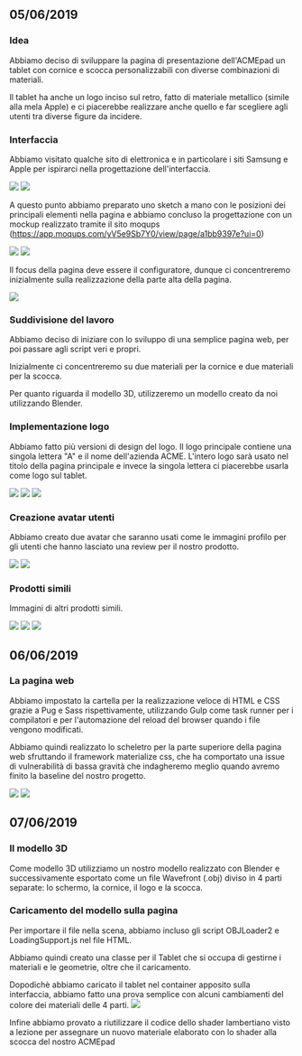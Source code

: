 ## 05/06/2019
### Idea
Abbiamo deciso di sviluppare la pagina di presentazione dell'ACMEpad un tablet con cornice e scocca personalizzabili con diverse combinazioni di materiali.

Il tablet ha anche un logo inciso sul retro, fatto di materiale metallico (simile alla mela Apple) e ci piacerebbe realizzare anche quello e far scegliere agli utenti tra diverse figure da incidere.

### Interfaccia
Abbiamo visitato qualche sito di elettronica e in particolare i siti Samsung e Apple per ispirarci nella progettazione dell'interfaccia.

![](images/ipad.png)
![](images/samsung_tablet.png)

A questo punto abbiamo preparato uno sketch a mano con le posizioni dei principali elementi nella pagina e abbiamo concluso la progettazione con un mockup realizzato tramite il sito moqups (https://app.moqups.com/yV5e9Sb7Y0/view/page/a1bb9397e?ui=0)

![](images/sketch-interface.jpeg)
![](images/mockup.png)

Il focus della pagina deve essere il configuratore, dunque ci concentreremo inizialmente sulla realizzazione della parte alta della pagina.

![](images/mockup-displaysize.png)

### Suddivisione del lavoro
Abbiamo deciso di iniziare con lo sviluppo di una semplice pagina web, per poi passare agli script veri e propri.

Inizialmente ci concentreremo su due materiali per la cornice e due materiali per la scocca.

Per quanto riguarda il modello 3D, utilizzeremo un modello creato da noi utilizzando Blender.

### Implementazione logo
Abbiamo fatto più versioni di design del logo. Il logo principale contiene una singola lettera "A" e il nome dell'azienda ACME. 
L'intero logo sarà usato nel titolo della pagina principale e invece la singola lettera ci piacerebbe usarla come logo sul tablet.

![](logo/logo-letter.png)
![](logo/logo-full.png)
![](logo/logo-all-letters.png)

### Creazione avatar utenti
Abbiamo creato due avatar che saranno usati come le immagini profilo per gli utenti che hanno lasciato una review per il nostro prodotto.

![](avatars/avatar1.png)
![](avatars/avatar2.png)

### Prodotti simili
Immagini di altri prodotti simili.

![](similar-products/tablet1.png)
![](similar-products/tablet2.png)
![](similar-products/tablet3.png)

## 06/06/2019
### La pagina web
Abbiamo impostato la cartella per la realizzazione veloce di HTML e CSS grazie a Pug e Sass rispettivamente, utilizzando Gulp come task runner per i compilatori e per l'automazione del reload del browser quando i file vengono modificati.

Abbiamo quindi realizzato lo scheletro per la parte superiore della pagina web sfruttando il framework materialize css, che ha comportato una issue di vulnerabilità di bassa gravità che indagheremo meglio quando avremo finito la baseline del nostro progetto.

![](images/first-screen.png)
![](images/security-issue.png)

## 07/06/2019
### Il modello 3D
Come modello 3D utilizziamo un nostro modello realizzato con Blender e successivamente esportato  come un file Wavefront (.obj) diviso in 4 parti separate: lo schermo, la cornice, il logo e la scocca.

### Caricamento del modello sulla pagina
Per importare il file nella scena, abbiamo incluso gli script OBJLoader2 e LoadingSupport.js nel file HTML. 

Abbiamo quindi creato una classe per il Tablet che si occupa di gestirne i materiali e le geometrie, oltre che il caricamento.

Dopodichè abbiamo caricato il tablet nel container apposito sulla interfaccia, abbiamo fatto una prova semplice con alcuni cambiamenti del colore dei materiali delle 4 parti.
![](images/tablet-colors1.png)

Infine abbiamo provato a riutilizzare il codice dello shader lambertiano visto a lezione per assegnare un nuovo materiale elaborato con lo shader alla scocca del nostro ACMEpad
